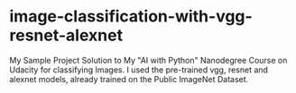 # image-classification-with-vgg-resnet-alexnet
My Sample Project Solution to My "AI with Python" Nanodegree Course on Udacity for classifying Images. I used the pre-trained vgg, resnet and alexnet models, already trained on the Public ImageNet Dataset.
